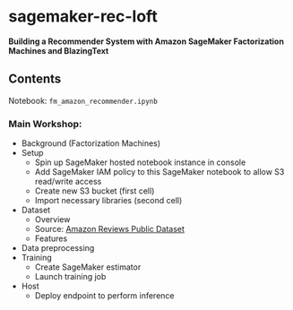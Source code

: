 # sagemaker-rec-loft

**Building a Recommender System with Amazon SageMaker Factorization Machines and BlazingText**


## Contents

Notebook: `fm_amazon_recommender.ipynb`

### Main Workshop:
- Background (Factorization Machines)
- Setup
	- Spin up SageMaker hosted notebook instance in console
	- Add SageMaker IAM policy to this SageMaker notebook to allow S3 read/write access
	- Create new S3 bucket (first cell)
	- Import necessary libraries (second cell)
- Dataset
	- Overview
	- Source: [Amazon Reviews Public Dataset](https://s3.amazonaws.com/amazon-reviews-pds/readme.html)
	- Features
- Data preprocessing
- Training
	- Create SageMaker estimator
	- Launch training job
- Host
	- Deploy endpoint to perform inference